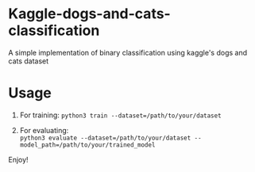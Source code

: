 # Kaggle-dogs-and-cats-classification
A simple implementation of binary classification using kaggle's dogs and cats dataset

# Usage
1. For training:
      ```python3 train --dataset=/path/to/your/dataset   ```

2. For evaluating:   
      ```python3 evaluate --dataset=/path/to/your/dataset --model_path=/path/to/your/trained_model  ```
      
Enjoy!
